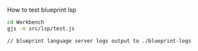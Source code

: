 How to test blueprint lsp

```sh
cd Workbench
gjs -m src/lsp/test.js

// blueprint language server logs output to ./blueprint-logs
```

